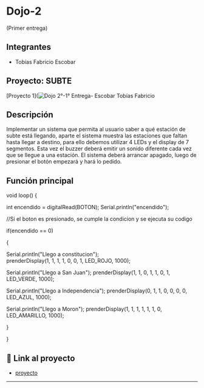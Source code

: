 # Dojo-2 
(Primer entrega)

## Integrantes 
- Tobías Fabricio Escobar

## Proyecto: SUBTE
[Proyecto 1](![Dojo 2°-1° Entrega- Escobar Tobías Fabricio](https://github.com/TobiasEscobar/Dojo-2/assets/98720272/e4e17f84-cf9a-4446-a667-bc0609a640cc)

## Descripción
Implementar un sistema que permita al usuario saber a qué estación de subte está llegando, aparte el sistema muestra las estaciones que faltan hasta llegar a destino,
para ello debemos utilizar 4 LEDs y el display de 7 segmentos. Esta vez el buzzer deberá emitir un sonido diferente cada vez que se llegue a una estación.
El sistema deberá arrancar apagado, luego de presionar el botón empezará y hará lo pedido.

## Función principal
void loop()
{

  int encendido = digitalRead(BOTON);
  Serial.println("encendido");

//Si el boton es presionado, se cumple la condicion y se ejecuta su codigo

  if(encendido == 0)
  
  {
  
  Serial.println("Llego a constitucion");   			
  prenderDisplay(1, 1, 1, 1, 0, 0, 1, LED_ROJO, 1000);
    
  Serial.println("Llego a San Juan");
  prenderDisplay(1, 1, 0, 1, 1, 0, 1, LED_VERDE, 1000);
    
  Serial.println("Llego a Independencia");
  prenderDisplay(0, 1, 1, 0, 0, 0, 0, LED_AZUL, 1000);
    
  Serial.println("Llego a Moron");
  prenderDisplay(1, 1, 1, 1, 1, 1, 0, LED_AMARILLO, 1000);
  
  }

}

## :robot: Link al proyecto
- [proyecto](https://www.tinkercad.com/things/0RSGAV9Lyxk-dojo-2-1-entrega-escobar-tobias-fabricio/editel)
---
